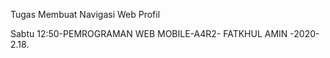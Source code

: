 Tugas Membuat Navigasi Web Profil

Sabtu 12:50-PEMROGRAMAN WEB MOBILE-A4R2- FATKHUL AMIN -2020-2.18.
